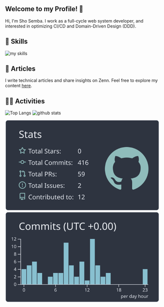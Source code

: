 <!-- 
<div align="right">
  <img src="https://komarev.com/ghpvc/?username=Century-ss" />
</div>
-->

## Welcome to my Profile! 👋
Hi, I'm Sho Semba. I work as a full-cycle web system developer, and interested in optimizing CI/CD and Domain-Driven Design (DDD).

## 🌱 Skills
<img alt="my skills" src="https://skillicons.dev/icons?theme=dark&i=html,css,js,python,vue,aws,ts,react,docker" />

## 📝 Articles
I write technical articles and share insights on Zenn. Feel free to explore my content [here](https://zenn.dev/century).

## 🏃‍♀️ Activities
<p align="left"> <img alt="Top Langs" height="150px" src="https://github-readme-stats.vercel.app/api/top-langs/?username=Century-ss&layout=compact&count_private=true&show_icons=true&theme=nightowl" /> <img alt="github stats" height="150px" src="https://github-readme-stats.vercel.app/api?username=Century-ss&count_private=true&show_icons=true&show_icons=true&theme=nightowl" /> </p> 

[![](https://raw.githubusercontent.com/Century-ss/Century-ss/main/profile-summary-card-output/nord_dark/3-stats.svg)](https://github.com/vn7n24fzkq/github-profile-summary-cards) [![](https://raw.githubusercontent.com/Century-ss/Century-ss/main/profile-summary-card-output/nord_dark/4-productive-time.svg)](https://github.com/vn7n24fzkq/github-profile-summary-cards)
